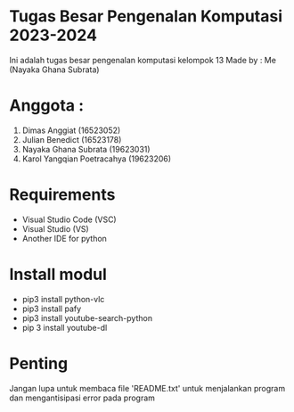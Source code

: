 # Tugas Besar Pengenalan Komputasi 2023-2024
Ini adalah tugas besar pengenalan komputasi kelompok 13
Made by  : Me (Nayaka Ghana Subrata)

# Anggota  :
1. Dimas Anggiat (16523052)
2. Julian Benedict (16523178)
3. Nayaka Ghana Subrata (19623031)
4. Karol Yangqian Poetracahya (19623206)

# Requirements
- Visual Studio Code (VSC)
- Visual Studio (VS)
- Another IDE for python

# Install modul
- pip3 install python-vlc
- pip3 install pafy
- pip3 install youtube-search-python
- pip 3 install youtube-dl

# Penting
Jangan lupa untuk membaca file 'README.txt' untuk menjalankan program dan mengantisipasi error pada program
